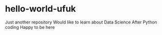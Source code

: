 # hello-world-ufuk
Just another repository
Would like to learn about Data Science After Python coding
Happy to be here
